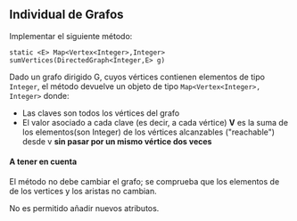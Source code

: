## Individual de Grafos

Implementar el siguiente método:

`static <E> Map<Vertex<Integer>,Integer> sumVertices(DirectedGraph<Integer,E> g)`

Dado un grafo dirigido G, cuyos vértices contienen elementos de tipo `Integer`, el método devuelve un objeto de tipo `Map<Vertex<Integer>, Integer>` donde:
- Las claves son todos los vértices del grafo
- El valor asociado a cada clave (es decir, a cada vértice) **V** es la suma de los elementos(son Integer) de los vértices alcanzables ("reachable") desde v **sin pasar por un mismo vértice dos veces**

#### A tener en cuenta

El método no debe cambiar el grafo; se comprueba
que los elementos de de los vertices y los aristas no cambian.

No es permitido añadir nuevos atributos.
